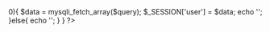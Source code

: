  <?php

    if (isset($_POST['username'])) {

        $username = $_POST['username'];
        $password = md5 ($_POST['password']);

        $query = mysqli_query($koneksi, "SELECT*FROM user WHERE username='$username' and password='$password'");
    
        if(mysqli_num_rows($query) > 0){
            $data = mysqli_fetch_array($query);
            $_SESSION['user'] = $data;
            echo '<script>alert("selamat datang, '.$data['nama']. '");
            location.href="index.php"; </script>';

        }else{

            echo '<script>alert("Username atau Password salah");</script>';

        }


        }
        
    
    

    ?>